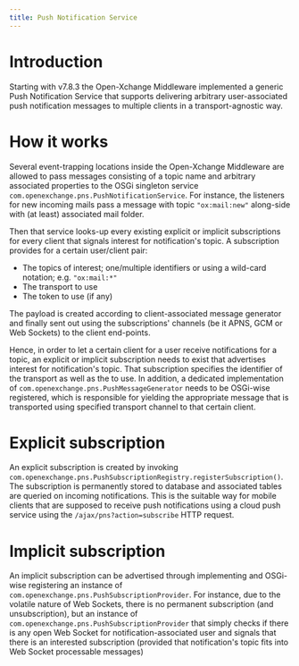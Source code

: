 ```yaml
---
title: Push Notification Service
---
```


# Introduction

Starting with v7.8.3 the Open-Xchange Middleware implemented a generic Push Notification Service that supports delivering arbitrary
user-associated push notification messages to multiple clients in a transport-agnostic way.


# How it works

Several event-trapping locations inside the Open-Xchange Middleware are allowed to pass messages consisting of a topic name and arbitrary
associated properties to the OSGi singleton service `com.openexchange.pns.PushNotificationService`. For instance, the listeners for new
incoming mails pass a message with topic `"ox:mail:new"` along-side with (at least) associated mail folder.

Then that service looks-up every existing explicit or implicit subscriptions for every client that signals interest for notification's topic.
A subscription provides for a certain user/client pair:

 - The topics of interest; one/multiple identifiers or using a wild-card notation; e.g. `"ox:mail:*"`
 - The transport to use
 - The token to use (if any)

The payload is created according to client-associated message generator and finally sent out using the subscriptions' channels (be it APNS,
GCM or Web Sockets) to the client end-points.

Hence, in order to let a certain client for a user receive notifications for a topic, an explicit or implicit subscription needs to exist
that advertises interest for notification's topic. That subscription specifies the identifier of the transport as well as the to use.
In addition, a dedicated implementation of `com.openexchange.pns.PushMessageGenerator` needs to be OSGi-wise registered, which is responsible
for yielding the appropriate message that is transported using specified transport channel to that certain client.

# Explicit subscription

An explicit subscription is created by invoking `com.openexchange.pns.PushSubscriptionRegistry.registerSubscription()`. The subscription is
permanently stored to database and associated tables are queried on incoming notifications. This is the suitable way for mobile clients that
are supposed to receive push notifications using a cloud push service using the `/ajax/pns?action=subscribe` HTTP request.

# Implicit subscription

An implicit subscription can be advertised through implementing and OSGi-wise registering an instance of `com.openexchange.pns.PushSubscriptionProvider`.
For instance, due to the volatile nature of Web Sockets, there is no permanent subscription (and unsubscription), but an instance of
`com.openexchange.pns.PushSubscriptionProvider` that simply checks if there is any open Web Socket for notification-associated user and
signals that there is an interested subscription (provided that notification's topic fits into Web Socket processable messages)
